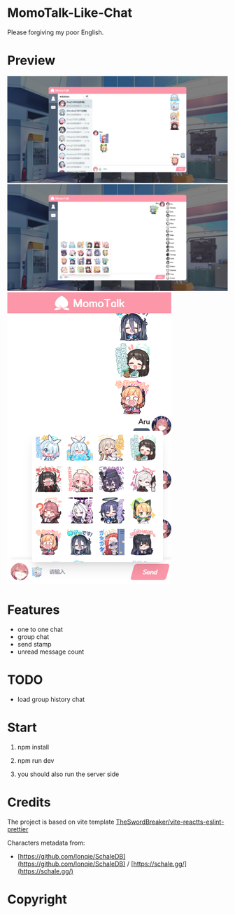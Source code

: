 # MomoTalk-Like-Chat

Please forgiving my poor English.

# Preview

![01](./snapshot/01.png)
![03](./snapshot/03.png)
![02](./snapshot/02.png)

# Features

- one to one chat
- group chat
- send stamp
- unread message count

# TODO

- load group history chat

# Start

1. npm install

2. npm run dev

3. you should also run the server side

# Credits

The project is based on vite template [TheSwordBreaker/vite-reactts-eslint-prettier](https://github.com/TheSwordBreaker/vite-reactts-eslint-prettier)

Characters metadata from:

- [https://github.com/lonqie/SchaleDB](https://github.com/lonqie/SchaleDB) / [https://schale.gg/](https://schale.gg/)

# Copyright

